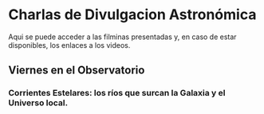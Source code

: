 # Charlas de Divulgacion Astronómica

Aqui se puede acceder a las filminas presentadas y, en caso de estar disponibles,
los enlaces a los videos.

## Viernes en el Observatorio

### Corrientes Estelares: los ríos que surcan la Galaxia y el Universo local.